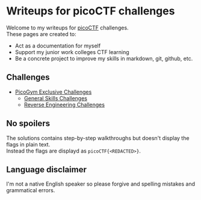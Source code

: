 # Writeups for picoCTF challenges

Welcome to my writeups for [picoCTF](https://play.picoctf.org/login) challenges.  
These pages are created to:
* Act as a documentation for myself
* Support my junior work colleges CTF learning
* Be a concrete project to improve my skills in markdown, git, github, etc.

## Challenges

- [PicoGym Exclusive Challenges](picoGym_Exclusive/README.md)
  - [General Skills Challenges](picoGym_Exclusive/General_Skills/README.md)
  - [Reverse Engineering Challenges](picoGym_Exclusive/Reverse_Engineering/README.md)

## No spoilers

The solutions contains step-by-step walkthroughs but doesn't display the flags in plain text.  
Instead the flags are displayd as `picoCTF{<REDACTED>}`.

## Language disclaimer

I'm not a native English speaker so please forgive and spelling mistakes and grammatical errors.

